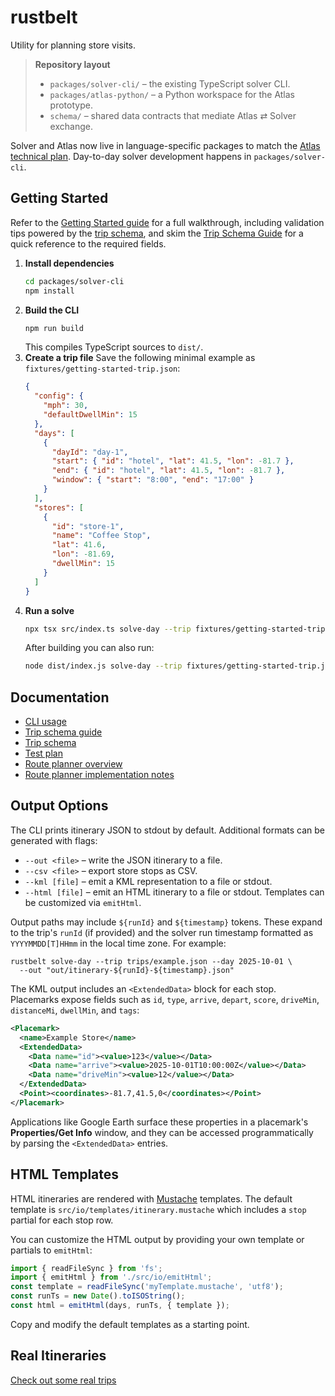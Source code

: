 # rustbelt

Utility for planning store visits.

> **Repository layout**
>
> - `packages/solver-cli/` – the existing TypeScript solver CLI.
> - `packages/atlas-python/` – a Python workspace for the Atlas prototype.
> - `schema/` – shared data contracts that mediate Atlas ⇄ Solver exchange.

Solver and Atlas now live in language-specific packages to match the
[Atlas technical plan](docs/atlas/rust-belt-atlas-tech-plan.md). Day-to-day
solver development happens in `packages/solver-cli`.

## Getting Started

Refer to the [Getting Started guide](docs/getting-started.md) for a full walkthrough, including validation tips powered by the [trip schema](docs/trip-schema.json), and skim the [Trip Schema Guide](docs/trip-schema-guide.md) for a quick reference to the required fields.

1. **Install dependencies**
   ```sh
   cd packages/solver-cli
   npm install
   ```
2. **Build the CLI**
   ```sh
   npm run build
   ```
   This compiles TypeScript sources to `dist/`.
3. **Create a trip file**
   Save the following minimal example as `fixtures/getting-started-trip.json`:
   ```json
   {
     "config": {
       "mph": 30,
       "defaultDwellMin": 15
     },
     "days": [
       {
         "dayId": "day-1",
         "start": { "id": "hotel", "lat": 41.5, "lon": -81.7 },
         "end": { "id": "hotel", "lat": 41.5, "lon": -81.7 },
         "window": { "start": "8:00", "end": "17:00" }
       }
     ],
     "stores": [
       {
         "id": "store-1",
         "name": "Coffee Stop",
         "lat": 41.6,
         "lon": -81.69,
         "dwellMin": 15
       }
     ]
   }
   ```
4. **Run a solve**
   ```sh
   npx tsx src/index.ts solve-day --trip fixtures/getting-started-trip.json --day day-1
   ```
   After building you can also run:
   ```sh
   node dist/index.js solve-day --trip fixtures/getting-started-trip.json --day day-1
   ```

## Documentation

- [CLI usage](docs/rust-belt-cli-documentation.md)
- [Trip schema guide](docs/trip-schema-guide.md)
- [Trip schema](docs/trip-schema.json)
- [Test plan](docs/rust-belt-test-plan.md)
- [Route planner overview](docs/route-planner-overview.md)
- [Route planner implementation notes](docs/route-planner-implementation.md)

## Output Options

The CLI prints itinerary JSON to stdout by default. Additional formats can
be generated with flags:

- `--out <file>` – write the JSON itinerary to a file.
- `--csv <file>` – export store stops as CSV.
- `--kml [file]` – emit a KML representation to a file or stdout.
- `--html [file]` – emit an HTML itinerary to a file or stdout. Templates can be customized via `emitHtml`.

Output paths may include `${runId}` and `${timestamp}` tokens. These expand to
the trip's `runId` (if provided) and the solver run timestamp formatted as
`YYYYMMDD[T]HHmm` in the local time zone. For example:

```
rustbelt solve-day --trip trips/example.json --day 2025-10-01 \
  --out "out/itinerary-${runId}-${timestamp}.json"
```

The KML output includes an `<ExtendedData>` block for each stop. Placemarks
expose fields such as `id`, `type`, `arrive`, `depart`, `score`, `driveMin`,
`distanceMi`, `dwellMin`, and `tags`:

```xml
<Placemark>
  <name>Example Store</name>
  <ExtendedData>
    <Data name="id"><value>123</value></Data>
    <Data name="arrive"><value>2025-10-01T10:00:00Z</value></Data>
    <Data name="driveMin"><value>12</value></Data>
  </ExtendedData>
  <Point><coordinates>-81.7,41.5,0</coordinates></Point>
</Placemark>
```

Applications like Google Earth surface these properties in a placemark's
**Properties/Get Info** window, and they can be accessed programmatically by
parsing the `<ExtendedData>` entries.

## HTML Templates

HTML itineraries are rendered with [Mustache](https://mustache.github.io/) templates.
The default template is `src/io/templates/itinerary.mustache` which includes
a `stop` partial for each stop row.

You can customize the HTML output by providing your own template or partials
to `emitHtml`:

```ts
import { readFileSync } from 'fs';
import { emitHtml } from './src/io/emitHtml';
const template = readFileSync('myTemplate.mustache', 'utf8');
const runTs = new Date().toISOString();
const html = emitHtml(days, runTs, { template });
```

Copy and modify the default templates as a starting point.

## Real Itineraries
[Check out some real trips](itineraries/index.html)